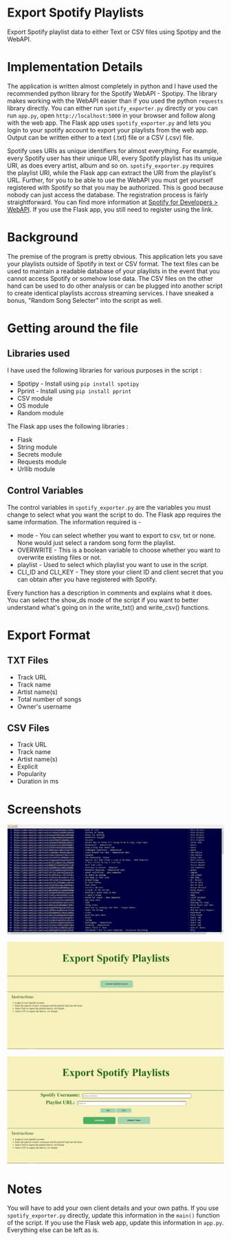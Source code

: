 # Export Spotify Playlists
Export Spotify playlist data to either Text or CSV files using Spotipy and the WebAPI.

# Implementation Details
The application is written almost completely in python and I have used the recommended python library for the Spotify WebAPI - Spotipy. The library makes working with the WebAPI easier than if you used the python `requests` library directly. You can either run `spotify_exporter.py` directly or you can run `app.py`, open `http://localhost:5000` in your browser and follow along with the web app. The Flask app uses `spotify_exporter.py` and lets you login to your spotify account to export your playlists from the web app. Output can be written either to a text (.txt) file or a CSV (.csv) file. 

Spotify uses URIs as unique identifiers for almost everything. For example, every Spotify user has their unique URI, every Spotify playlist has its unique URI, as does every artist, album and so on. `spotify_exporter.py` requires the playlist URI, while the Flask app can extract the URI from the playlist's URL. Further, for you to be able to use the WebAPI you must get yourself registered with Spotify so that you may be authorized. This is good because nobody can just access the database. The registration process is fairly straightforward. You can find more information at [Spotify for Developers > WebAPI](https://developer.spotify.com/documentation/web-api/). If you use the Flask app, you still need to register using the link. 


# Background 
The premise of the program is pretty obvious. This application lets you save your playlists outside of Spotify in text or CSV format. The text files can be used to maintain a readable database of your playlists in the event that you cannot access Spotify or somehow lose data. The CSV files on the other hand can be used to do other analysis or can be plugged into another script to create identical playlists accross streaming services. I have sneaked a bonus, "Random Song Selecter" into the script as well.

# Getting around the file
## Libraries used
I have used the following libraries for various purposes in the script : 
* Spotipy - Install using `pip install spotipy`
* Pprint - Install using `pip install pprint`
* CSV module
* OS module
* Random module

The Flask app uses the following libraries :
* Flask 
* String module 
* Secrets module 
* Requests module 
* Urllib module

## Control Variables
The control variables in `spotify_exporter.py` are the variables you must change to select what you want the script to do. The Flask app requires the same information. The information required is - 
* mode - You can select whether you want to export to csv, txt or none. None would just select a random song form the playlist.
* OVERWRITE - This is a boolean variable to choose whether you want to overwrite existing files or not.
* playlist - Used to select which playlist you want to use in the script.
* CLI_ID and CLI_KEY - They store your client ID and client secret that you can obtain after you have registered with Spotify.

Every function has a description in comments and explains what it does. You can select the show_ds mode of the script if you want to better understand what's going on in the write_txt() and write_csv() functions.

# Export Format
## TXT Files
* Track URL
* Track name
* Artist name(s)
* Total number of songs
* Owner's username

## CSV Files
* Track URL
* Track name
* Artist name(s)
* Explicit
* Popularity
* Duration in ms

# Screenshots
![The txt file](txtScreenshot.png)

![The web page - 1](webappScreenshot-1.png)

![The web page - 2](webappScreenshot-2.png)

# Notes
You will have to add your own client details and your own paths. If you use `spotify_exporter.py` directly, update this information in the `main()` function of the script. If you use the Flask web app, update this information in `app.py`. Everything else can be left as is.
